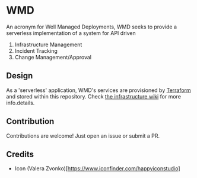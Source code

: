 # WMD

An acronym for Well Managed Deployments, WMD seeks to provide a serverless implementation of a system for API driven

1. Infrastructure Management
1. Incident Tracking
1. Change Management/Approval

## Design

As a 'serverless' application, WMD's services are provisioned by [Terraform](https://www.terraform.io/) and stored within this repository. Check [the infrastructure wiki](https://github.com/djfurman/well-managed-deployments/wiki/Infrastructure) for more info.details.

## Contribution

Contributions are welcome! Just open an issue or submit a PR.

## Credits

- Icon (Valera Zvonko)[https://www.iconfinder.com/happyiconstudio]
